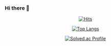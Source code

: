 ### Hi there 👋
<div align=center>
  
  [![Hits](https://hits.seeyoufarm.com/api/count/incr/badge.svg?url=https%3A%2F%2Fgithub.com%2Fseoin0110)](https://hits.seeyoufarm.com)
  
  [![Top Langs](https://github-readme-stats.vercel.app/api/top-langs/?username=seoin0110&langs_count=6&layout=compact&theme=dark)](https://github.com/seoin0110/seoin0110)
  
  [![Solved.ac Profile](http://mazassumnida.wtf/api/generate_badge?boj=seoin0110)](https://solved.ac/seoin0110)
</div>
<!--
**seoin0110/seoin0110** is a ✨ _special_ ✨ repository because its `README.md` (this file) appears on your GitHub profile.

Here are some ideas to get you started:

- 🔭 I’m currently working on ...
- 🌱 I’m currently learning ...
- 👯 I’m looking to collaborate on ...
- 🤔 I’m looking for help with ...
- 💬 Ask me about ...
- 📫 How to reach me: ...
- 😄 Pronouns: ...
- ⚡ Fun fact: ...
-->
